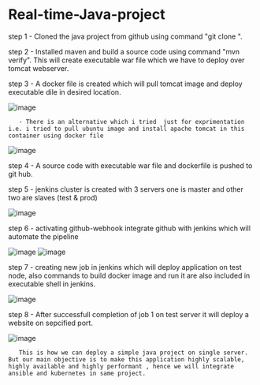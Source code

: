 # Real-time-Java-project
step 1 - Cloned the java project from github using command "git clone <repo link>".
         
step 2 - Installed maven and build a source code using command "mvn verify". This will create executable war file which we have to deploy over tomcat webserver.
         
step 3 - A docker file is created which will pull tomcat image and deploy executable dile in desired location.
          
![image](https://user-images.githubusercontent.com/114205101/215757730-1f7157ae-b005-4f7e-8f1a-1b70a2e2350a.png)

       - There is an alternative which i tried  just for exprimentation i.e. i tried to pull ubuntu image and install apache tomcat in this container using docker file 
        
![image](https://user-images.githubusercontent.com/114205101/215758091-5e881af2-e13e-4982-b602-b690bd2ce189.png)

        
         
step 4 - A source code with executable war file and dockerfile is pushed to git hub.
         
step 5 - jenkins cluster is created with 3 servers one is master and other two are slaves (test & prod)

![image](https://user-images.githubusercontent.com/114205101/215759228-8f728fd4-f5fb-4acc-b7e3-8234cbd40a20.png)

step 6 - activating github-webhook integrate github with jenkins which will automate the pipeline

![image](https://user-images.githubusercontent.com/114205101/215760430-4426a299-ee97-45f3-8b2f-9292e8e905cf.png)
![image](https://user-images.githubusercontent.com/114205101/215760618-b8ea0173-2266-4ae9-8acc-24d734418129.png)



step 7 - creating new job in jenkins which will deploy application on test node, also commands to build docker image and run it are also included in executable shell in jenkins.

![image](https://user-images.githubusercontent.com/114205101/215762408-383d7b8d-cb30-4c54-80be-cd527335907f.png)

step 8 - After successfull completion of job 1 on test server it will deploy a website on sepcified port.

![image](https://user-images.githubusercontent.com/114205101/215762540-b4d755dc-b3fa-47bf-908b-61eb31bb95fe.png)


       This is how we can deploy a simple java project on single server. But our main objective is to make this application highly scalable, highly available and highly performant , hence we will integrate ansible and kubernetes in same project.



